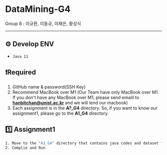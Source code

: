 # DataMining-G4
Group 8 : 이규환, 이동규, 이채은, 황성식
___
## ⚙️ Develop ENV
  - `Java 11`

## ❗️Required

1. GitHub name & password(SSH Key)
2. Recommend MacBook over M1 
   (Our Team have only MacBook over M1. If you don't have any MacBook over M1, please send emaill to **hanbitchan@unist.ac.kr** and we will lend our macbook)
3. Each assignment is in the **A?_G4** directory. So, if you want to know our assignment1, please go to the **A1_G4** directory.
   
## 1️⃣ Assignment1
```bash
1. Move to the "A1_G4" directory that contains java codes and dataset for Assignment 1.
2. Complie and Run
```
